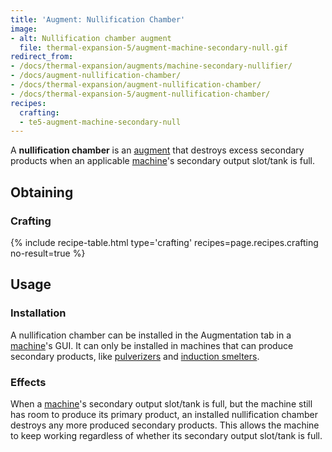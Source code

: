 ```yaml
---
title: 'Augment: Nullification Chamber'
image:
- alt: Nullification chamber augment
  file: thermal-expansion-5/augment-machine-secondary-null.gif
redirect_from:
- /docs/thermal-expansion/augments/machine-secondary-nullifier/
- /docs/augment-nullification-chamber/
- /docs/thermal-expansion/augment-nullification-chamber/
- /docs/thermal-expansion-5/augment-nullification-chamber/
recipes:
  crafting:
  - te5-augment-machine-secondary-null
---
```


A **nullification chamber** is an [augment](/docs/1.12/thermal-expansion-5/augments/) that destroys
excess secondary products when an applicable [machine](/docs/1.12/thermal-expansion-5/machines/)'s
secondary output slot/tank is full.


Obtaining
---------

### Crafting
{% include recipe-table.html type='crafting' recipes=page.recipes.crafting no-result=true %}


Usage
-----

### Installation
A nullification chamber can be installed in the Augmentation tab in a
[machine](/docs/1.12/thermal-expansion-5/machines/)'s GUI. It can only be installed in machines that can
produce secondary products, like [pulverizers](/docs/1.12/thermal-expansion-5/pulverizer/) and [induction
smelters](/docs/1.12/thermal-expansion-5/induction-smelter/).

### Effects
When a [machine](/docs/1.12/thermal-expansion-5/machines/)'s secondary output slot/tank is full, but the
machine still has room to produce its primary product, an installed
nullification chamber destroys any more produced secondary products. This allows
the machine to keep working regardless of whether its secondary output slot/tank
is full.
